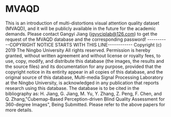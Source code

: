 # MVAQD
This is an introduction of multi-distortions visual attention quality dataset (MVAQD), and it will be publicly available in the future for the academic demands. Please contact Gangyi Jiang (jgyvciplab@126.com) to get the request of the MVAQD database and the corresponding password!
-----------COPYRIGHT NOTICE STARTS WITH THIS LINE------------ Copyright (c) 2019 The Ningbo University All rights reserved.
Permission is hereby granted, without written agreement and without license or royalty fees, to use, copy, modify, and distribute this database (the images, the results and the source files) and its documentation for any purpose, provided that the copyright notice in its entirity appear in all copies of this database, and the original source of this database,
Multi-media Signal Processing Laboratory at the Ningbo University, is acknowledged in any publication that reports research using this database. The database is to be cited in the bibliography as:
H. Jiang, G. Jiang, M. Yu, Y. Zhang, Z. Peng, F. Chen, and Q. Zhang,"Cubemap-Based Perception-driven Blind Quality Assessment for 360-degree Images", Being Submitted.
Please refer to the above papers for more details.
